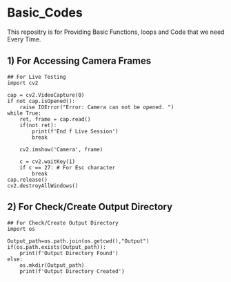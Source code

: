 # Basic_Codes
This repositry is for Providing Basic Functions, loops and Code that we need Every Time.

## 1) For Accessing Camera Frames
```
## For Live Testing
import cv2

cap = cv2.VideoCapture(0)
if not cap.isOpened():
    raise IOError("Error: Camera can not be opened. ")
while True:
    ret, frame = cap.read()
    if(not ret):
        print(f'End f Live Session')
        break

    cv2.imshow('Camera', frame)
    
    c = cv2.waitKey(1)
    if c == 27: # For Esc character
        break
cap.release()
cv2.destroyAllWindows()
```

## 2) For Check/Create Output Directory
```
## For Check/Create Output Directory
import os

Output_path=os.path.join(os.getcwd(),"Output")
if(os.path.exists(Output_path)):
    print(f'Output Directory Found')
else:
    os.mkdir(Output_path)
    print(f'Output Directory Created')
```
